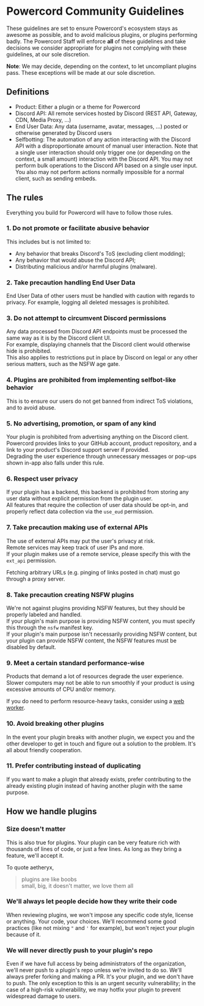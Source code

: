 # Powercord Community Guidelines
These guidelines are set to ensure Powercord's ecosystem stays as awesome as possible, and to avoid malicious plugins,
or plugins performing badly. The Powercord Staff will enforce **all** of these guidelines and take decisions we consider
appropriate for plugins not complying with these guidelines, at our sole discretion.

**Note**: We may decide, depending on the context, to let uncompliant plugins pass. These exceptions will be made at our sole discretion.

## Definitions
 - Product: Either a plugin or a theme for Powercord
 - Discord API: All remote services hosted by Discord (REST API, Gateway, CDN, Media Proxy, ...)
 - End User Data: Any data (username, avatar, messages, ...) posted or otherwise generated by Discord users
 - Selfbotting: The automation of any action interacting with the Discord API with a disproportionate amount of manual user interaction. Note that a single user interaction should only trigger one (or depending on the context, a small amount) interaction with the Discord API. You may not perform bulk operations to the Discord API based on a single user input. You also may not perform actions normally impossible for a normal client, such as sending embeds.

## The rules
Everything you build for Powercord will have to follow those rules.

### 1. Do not promote or facilitate abusive behavior
This includes but is not limited to:
  - Any behavior that breaks Discord's ToS (excluding client modding);
  - Any behavior that would abuse the Discord API;
  - Distributing malicious and/or harmful plugins (malware).

### 2. Take precaution handling End User Data
End User Data of other users must be handled with caution with regards to privacy. For example, logging all deleted messages is prohibited.

### 3. Do not attempt to circumvent Discord permissions
Any data processed from Discord API endpoints must be processed the same way as it is by the Discord client UI.<br>
For example, displaying channels that the Discord client would otherwise hide is prohibited.<br>
This also applies to restrictions put in place by Discord on legal or any other serious matters, such as the NSFW age gate.

### 4. Plugins are prohibited from implementing selfbot-like behavior
This is to ensure our users do not get banned from indirect ToS violations, and to avoid abuse.

### 5. No advertising, promotion, or spam of any kind
Your plugin is prohibited from advertising anything on the Discord client.<br>
Powercord provides links to your GitHub account, product repository, and a link to your product's Discord support server if provided.<br>
Degrading the user experience through unnecessary messages or pop-ups shown in-app also falls under this rule.

### 6. Respect user privacy
If your plugin has a backend, this backend is prohibited from storing any user data without explicit permission from the plugin user.<br>
All features that require the collection of user data should be opt-in, and properly reflect data collection via the `use_eud` permission.

### 7. Take precaution making use of external APIs
The use of external APIs may put the user's privacy at risk.<br>
Remote services may keep track of user IPs and more.<br>
If your plugin makes use of a remote service, please specify this with the `ext_api` permission.

Fetching arbitrary URLs (e.g. pinging of links posted in chat) must go through a proxy server.

### 8. Take precaution creating NSFW plugins
We're not against plugins providing NSFW features, but they should be properly labeled and handled.<br>
If your plugin's main purpose is providing NSFW content, you must specify this through the `nsfw` manifest key.<br>
If your plugin's main purpose isn't necessarily providing NSFW content, but your plugin can provide NSFW content, the NSFW features must be disabled by default.

### 9. Meet a certain standard performance-wise
Products that demand a lot of resources degrade the user experience. Slower computers may not be able to run smoothly if your product is using excessive amounts of CPU and/or memory.

If you do need to perform resource-heavy tasks, consider using a [web worker](https://developer.mozilla.org/en-US/docs/Web/API/Web_Workers_API/Using_web_workers).

### 10. Avoid breaking other plugins
In the event your plugin breaks with another plugin, we expect you and the other developer to get in touch and figure out a solution to the problem. It's all about friendly cooperation.

### 11. Prefer contributing instead of duplicating
If you want to make a plugin that already exists, prefer contributing to the already existing plugin instead of having another plugin with the same purpose.

## How we handle plugins
### Size doesn't matter
This is also true for plugins. Your plugin can be very feature rich with thousands of lines of code, or just a few
lines. As long as they bring a feature, we'll accept it.

To quote aetheryx,
> plugins are like boobs<br>
> small, big, it doesn't matter, we love them all

### We'll always let people decide how they write their code
When reviewing plugins, we won't impose any specific code style, license or anything. Your code, your choices. We'll
recommend some good practices (like not mixing `"` and `'` for example), but won't reject your plugin because of it.

### We will never directly push to your plugin's repo
Even if we have full access by being administrators of the organization, we'll never push to a plugin's repo unless
we're invited to do so. We'll always prefer forking and making a PR. It's your plugin, and we don't have to push. The only exception to this is an urgent security vulnerability; in the case of a high-risk vulnerability, we may hotfix your plugin to prevent widespread damage to users.

